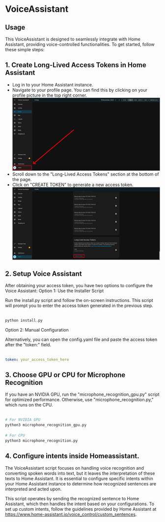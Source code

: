 # VoiceAssistant
## Usage

This VoiceAssistant is designed to seamlessly integrate with Home Assistant, providing voice-controlled functionalities. To get started, follow these simple steps:
## 1. Create Long-Lived Access Tokens in Home Assistant

- Log in to your Home Assistant instance.
- Navigate to your profile page. You can find this by clicking on your profile picture in the top right corner.\
    ![location of profile](https://github.com/Hub1anko/VoiceAssistant/blob/main/img/profile.png)
- Scroll down to the "Long-Lived Access Tokens" section at the bottom of the page.
- Click on "CREATE TOKEN" to generate a new access token.\
    ![location of create token](https://github.com/Hub1anko/VoiceAssistant/blob/main/img/token.png)

## 2. Setup Voice Assistant

After obtaining your access token, you have two options to configure the Voice Assistant:
Option 1: Use the Installer Script

Run the install.py script and follow the on-screen instructions. This script will prompt you to enter the access token generated in the previous step.

```bash

python install.py
```
Option 2: Manual Configuration

Alternatively, you can open the config.yaml file and paste the access token after the "token:" field.

```yaml

token: your_access_token_here
```
## 3. Choose GPU or CPU for Microphone Recognition

If you have an NVIDIA GPU, run the "microphone_recognition_gpu.py" script for optimized performance. Otherwise, use "microphone_recognition.py," which runs on the CPU.

```bash

# For NVIDIA GPU
python3 microphone_recognition_gpu.py

# For CPU
python3 microphone_recognition.py
```
## 4. Configure intents inside Homeassistant. 

The VoiceAssistant script focuses on handling voice recognition and converting spoken words into text, but it leaves the interpretation of these texts to Home Assistant. It is essential to configure specific intents within your Home Assistant instance to determine how recognized sentences are interpreted and acted upon.

This script operates by sending the recognized sentence to Home Assistant, which then handles the intent based on your configurations. To set up custom intents, follow the guidelines provided by Home Assistant at https://www.home-assistant.io/voice_control/custom_sentences.